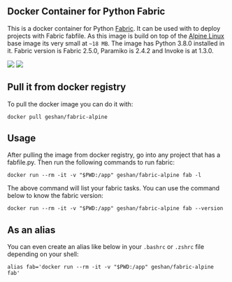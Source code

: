 ## Docker Container for Python Fabric

This is a docker container for Python [Fabric](http://fabfile.org). It can be used with
to deploy projects with Fabric fabfile. As this image is build on top of the
[Alpine Linux](http://www.alpinelinux.org/) base image its very small at `~18 MB`.
The image has Python 3.8.0 installed in it. Fabric version is Fabric 2.5.0, Paramiko is 2.4.2 and
Invoke is at 1.3.0.

[![](https://images.microbadger.com/badges/image/geshan/fabric-alpine.svg)](https://microbadger.com/images/geshan/fabric-alpine "Get your own image badge on microbadger.com")
[![](https://images.microbadger.com/badges/version/geshan/fabric-alpine.svg)](https://microbadger.com/images/geshan/fabric-alpine "Get your own version badge on microbadger.com")

## Pull it from docker registry

To pull the docker image you can do it with:

```
docker pull geshan/fabric-alpine
```

## Usage

After pulling the image from docker registry, go into any project that has a fabfile.py.
Then run the following commands to run fabric:

```
docker run --rm -it -v "$PWD:/app" geshan/fabric-alpine fab -l
```

The above command will list your fabric tasks. You can use the command below to know the fabric version:

```
docker run --rm -it -v "$PWD:/app" geshan/fabric-alpine fab --version
```

## As an alias

You can even create an alias like below in your `.bashrc` or `.zshrc` file depending on your shell:

```
alias fab='docker run --rm -it -v "$PWD:/app" geshan/fabric-alpine fab'
```
